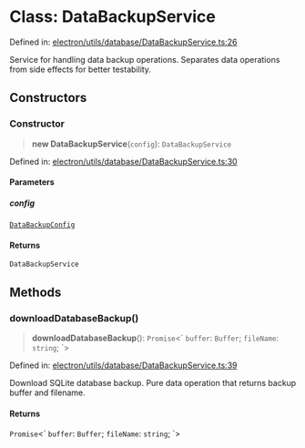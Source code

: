 # Class: DataBackupService

Defined in: [electron/utils/database/DataBackupService.ts:26](https://github.com/Nick2bad4u/Uptime-Watcher/blob/3cce0c3b352c8390536ca3c7399ece50a05faf18/electron/utils/database/DataBackupService.ts#L26)

Service for handling data backup operations.
Separates data operations from side effects for better testability.

## Constructors

### Constructor

> **new DataBackupService**(`config`): `DataBackupService`

Defined in: [electron/utils/database/DataBackupService.ts:30](https://github.com/Nick2bad4u/Uptime-Watcher/blob/3cce0c3b352c8390536ca3c7399ece50a05faf18/electron/utils/database/DataBackupService.ts#L30)

#### Parameters

##### config

[`DataBackupConfig`](../interfaces/DataBackupConfig.md)

#### Returns

`DataBackupService`

## Methods

### downloadDatabaseBackup()

> **downloadDatabaseBackup**(): `Promise`\<\` `buffer`: `Buffer`; `fileName`: `string`; \`\>

Defined in: [electron/utils/database/DataBackupService.ts:39](https://github.com/Nick2bad4u/Uptime-Watcher/blob/3cce0c3b352c8390536ca3c7399ece50a05faf18/electron/utils/database/DataBackupService.ts#L39)

Download SQLite database backup.
Pure data operation that returns backup buffer and filename.

#### Returns

`Promise`\<\` `buffer`: `Buffer`; `fileName`: `string`; \`\>

